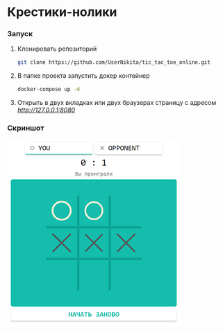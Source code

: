 # Крестики-нолики

### Запуск

1. Клонировать репозиторий
    ```bash
    git clone https://github.com/UserNikita/tic_tac_toe_online.git
    ```
2. В папке проекта запустить докер контейнер
    ```bash
    docker-compose up -d
    ```
3. Открыть в двух вкладках или двух браузерах страницу с адресом *http://127.0.0.1:8080*

### Скриншот
![Screenshot1](./screenshots/screen.png)